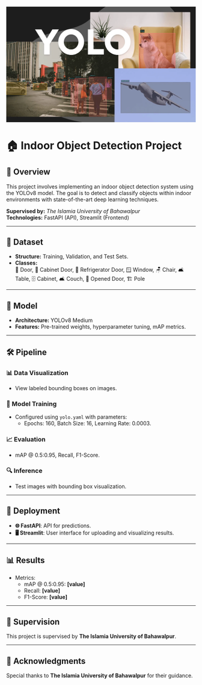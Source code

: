 ![Indoor Object Detection](images/banner.png)

# 🏠 Indoor Object Detection Project

## 🌟 Overview
This project involves implementing an indoor object detection system using the YOLOv8 model. The goal is to detect and classify objects within indoor environments with state-of-the-art deep learning techniques.

**Supervised by:** *The Islamia University of Bahawalpur*  
**Technologies:** FastAPI (API), Streamlit (Frontend)

---

## 📂 Dataset
- **Structure:** Training, Validation, and Test Sets.
- **Classes:**  
  🚪 Door, 🚪 Cabinet Door, 🧊 Refrigerator Door, 🪟 Window, 🪑 Chair, 🛋️ Table, 🗄️ Cabinet, 🛋️ Couch, 🚪 Opened Door, 🏗️ Pole

---

## 🤖 Model
- **Architecture:** YOLOv8 Medium
- **Features:** Pre-trained weights, hyperparameter tuning, mAP metrics.

---

## 🛠️ Pipeline
### 📊 Data Visualization
- View labeled bounding boxes on images.

### 🎯 Model Training
- Configured using `yolo.yaml` with parameters:
  - Epochs: 160, Batch Size: 16, Learning Rate: 0.0003.

### 📈 Evaluation
- mAP @ 0.5:0.95, Recall, F1-Score.

### 🔍 Inference
- Test images with bounding box visualization.

---

## 🚀 Deployment
- **🌐 FastAPI**: API for predictions.
- **🖥️ Streamlit**: User interface for uploading and visualizing results.

---

## 📊 Results
- Metrics:
  - mAP @ 0.5:0.95: **[value]**
  - Recall: **[value]**
  - F1-Score: **[value]**

---

## 🏫 Supervision
This project is supervised by **The Islamia University of Bahawalpur**.

---

## 🙏 Acknowledgments
Special thanks to **The Islamia University of Bahawalpur** for their guidance.
